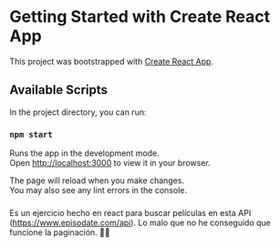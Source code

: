 # Getting Started with Create React App

This project was bootstrapped with [Create React App](https://github.com/facebook/create-react-app).

## Available Scripts

In the project directory, you can run:

### `npm start`

Runs the app in the development mode.\
Open [http://localhost:3000](http://localhost:3000) to view it in your browser.

The page will reload when you make changes.\
You may also see any lint errors in the console.


### 
Es un ejercicio hecho en react para buscar películas en esta API (https://www.episodate.com/api).
Lo malo que no he conseguido que funcione la paginación. 😵‍💫





